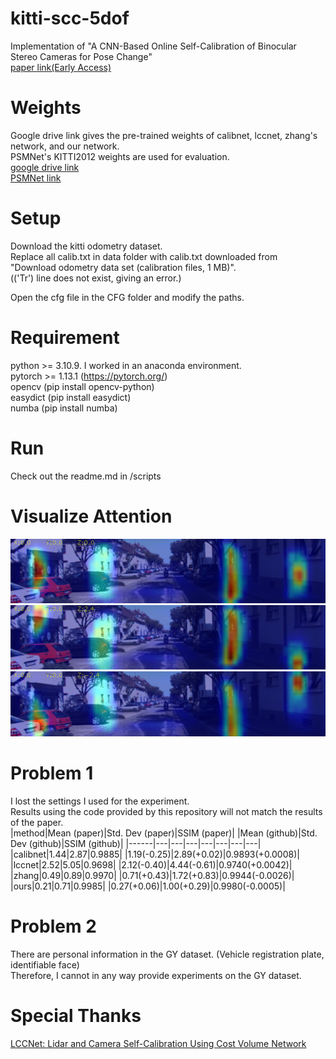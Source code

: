# kitti-scc-5dof
Implementation of "A CNN-Based Online Self-Calibration of Binocular Stereo Cameras for Pose Change" </br>
[paper link(Early Access)](https://ieeexplore.ieee.org/document/10138428)

# Weights
Google drive link gives the pre-trained weights of calibnet, lccnet, zhang's network, and our network. </br>
PSMNet's KITTI2012 weights are used for evaluation. </br>
[google drive link](https://drive.google.com/drive/folders/1nnsHzR9cECz9G1VA2lOsapzTY8ksQTI7?usp=drive_link) </br>
[PSMNet link](https://github.com/JiaRenChang/PSMNet)

# Setup
Download the kitti odometry dataset. </br>
Replace all calib.txt in data folder with calib.txt downloaded from "Download odometry data set (calibration files, 1 MB)". </br>
(('Tr') line does not exist, giving an error.) </br>

Open the cfg file in the CFG folder and modify the paths. </br>

# Requirement
python >= 3.10.9. I worked in an anaconda environment. </br>
pytorch >= 1.13.1 (https://pytorch.org/) </br>
opencv (pip install opencv-python) </br>
easydict (pip install easydict) </br>
numba (pip install numba) </br>

# Run
Check out the readme.md in /scripts

# Visualize Attention
![1](https://github.com/sjg918/kitti-scc-5dof/blob/main/results/000027left.png?raw=true)
![2](https://github.com/sjg918/kitti-scc-5dof/blob/main/results/000027left_.png?raw=true)
![3](https://github.com/sjg918/kitti-scc-5dof/blob/main/results/000027left__.png?raw=true)
</br>

# Problem 1
I lost the settings I used for the experiment.  </br>
Results using the code provided by this repository will not match the results of the paper.  </br>
|method|Mean (paper)|Std. Dev (paper)|SSIM (paper)| |Mean (github)|Std. Dev (github)|SSIM (github)| 
|------|---|---|---|---|---|---|---|
|calibnet|1.44|2.87|0.9885| |1.19(-0.25)|2.89(+0.02)|0.9893(+0.0008)|
|lccnet|2.52|5.05|0.9698| |2.12(-0.40)|4.44(-0.61)|0.9740(+0.0042)|
|zhang|0.49|0.89|0.9970| |0.71(+0.43)|1.72(+0.83)|0.9944(-0.0026)|
|ours|0.21|0.71|0.9985| |0.27(+0.06)|1.00(+0.29)|0.9980(-0.0005)|

# Problem 2
There are personal information in the GY dataset. (Vehicle registration plate, identifiable face) </br>
Therefore, I cannot in any way provide experiments on the GY dataset. </br>

# Special Thanks
[LCCNet: Lidar and Camera Self-Calibration Using Cost Volume Network](https://github.com/LvXudong-HIT/LCCNet)
